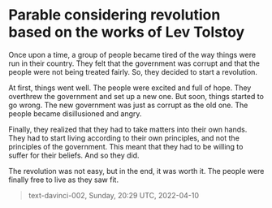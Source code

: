 # Parable considering revolution based on the works of Lev Tolstoy



Once upon a time, a group of people became tired of the way things were run in their country. They felt that the government was corrupt and that the people were not being treated fairly. So, they decided to start a revolution.

At first, things went well. The people were excited and full of hope. They overthrew the government and set up a new one. But soon, things started to go wrong. The new government was just as corrupt as the old one. The people became disillusioned and angry.

Finally, they realized that they had to take matters into their own hands. They had to start living according to their own principles, and not the principles of the government. This meant that they had to be willing to suffer for their beliefs. And so they did.

The revolution was not easy, but in the end, it was worth it. The people were finally free to live as they saw fit.

> text-davinci-002, Sunday, 20:29 UTC, 2022-04-10
